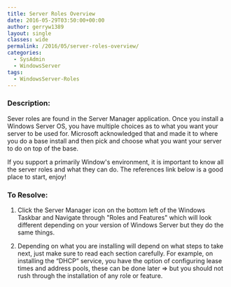 ```yaml
---
title: Server Roles Overview
date: 2016-05-29T03:50:00+00:00
author: gerryw1389
layout: single
classes: wide
permalink: /2016/05/server-roles-overview/
categories:
  - SysAdmin
  - WindowsServer
tags:
  - WindowsServer-Roles
---
```

<!--more-->

### Description:

Sever roles are found in the Server Manager application. Once you install a Windows Server OS, you have multiple choices as to what you want your server to be used for. Microsoft acknowledged that and made it to where you do a base install and then pick and choose what you want your server to do on top of the base.

If you support a primarily Window's environment, it is important to know all the server roles and what they can do. The references link below is a good place to start, enjoy!

### To Resolve:

1. Click the Server Manager icon on the bottom left of the Windows Taskbar and Navigate through "Roles and Features" which will look different depending on your version of Windows Server but they do the same things.

2. Depending on what you are installing will depend on what steps to take next, just make sure to read each section carefully. For example, on installing the &#8220;DHCP&#8221; service, you have the option of configuring lease times and address pools, these can be done later => but you should not rush through the installation of any role or feature.

